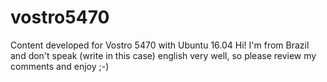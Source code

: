 # vostro5470
Content developed for Vostro 5470 with Ubuntu 16.04
Hi! I'm from Brazil and don't speak (write in this case) english very well, so please review my comments and enjoy ;-)
